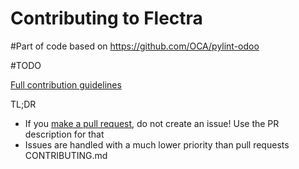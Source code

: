 Contributing to Flectra
====================
#Part of code based on https://github.com/OCA/pylint-odoo

#TODO

[Full contribution guidelines](https://github.com/flectrahq/flectra/wiki/Contributing)

TL;DR

* If you [make a pull request](https://github.com/flectrahq/flectra/wiki/Contributing#making-pull-requests),
  do not create an issue! Use the PR description for that
* Issues are handled with a much lower priority than pull requests
CONTRIBUTING.md
